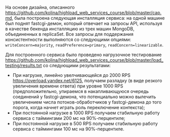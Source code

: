 На основе дизайна, описанного https://github.com/kolina/highload_web_services_course/blob/master/cap.md, была построена следующая инсталляция сервиса: на одной машине был поднят fastcgi-демон, который отвечает на запросы API, используя в качестве бекенда инсталляцию из трех машин MongoDB, объединенных в replicaSet. Все запросы для поддержания консистентности выполняются со следующими опциями: `writeConcern=majority`, `readPreference=primary`, `readConcern=linearizable`.

Для построенного сервиса было проведено нагрузочное тестирование https://github.com/kolina/highload_web_services_course/blob/master/load_testing/results.txt со следующими результатами:
* При нагрузке, линейно увелчивающейся до 2000 RPS https://overload.yandex.net/6125, получаем разладку (в виде резкого увеличения времени ответа) при уровне 1000 RPS (предположительно, упираемся в накапливающуюся очередь соединений у fastcgi-демона, что потенциально можно вылечить увеличением числа потоков-обработчиков у fastcgi-демона до того порога, когда начнет играть роль переключение контекста);
* При постоянной нагрузке в 1000 RPS получаем стабильную работу сервиса с таймингами 200 мс на 90%-перцентиле;
* При постоянной нагрузке в 500 RPS получаем стабильную работу сервиса с таймингами 100 мс на 90%-перцентиле.
